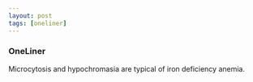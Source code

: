 ```yaml
---
layout: post
tags: [oneliner]
---
```



### OneLiner

Microcytosis and hypochromasia are typical of iron deficiency anemia.

